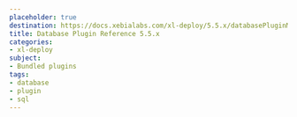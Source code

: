 ```yaml
---
placeholder: true
destination: https://docs.xebialabs.com/xl-deploy/5.5.x/databasePluginManual.html
title: Database Plugin Reference 5.5.x
categories:
- xl-deploy
subject:
- Bundled plugins
tags:
- database
- plugin
- sql
---
```

